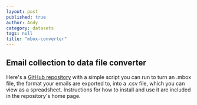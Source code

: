```yaml
---
layout: post
published: true
author: Andy
category: datasets
tags: null
title: "mbox-converter"
---
```


## Email collection to data file converter

Here's a [GitHub repository](https://github.com/akstuhl/mboxtocsv) with a simple script you can run to turn an .mbox file, the format your emails are exported to, into a .csv file, which you can view as a spreadsheet. Instructions for how to install and use it are included in the repository's home page.
